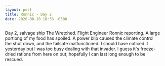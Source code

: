 ```yaml
---
layout: post
title: Ronnic - Day 2
date: 2020-08-10 18:38 -0500
---
```


Day 2, salvage ship The Wretched. Flight Engineer Ronnic reporting. A large portiong of my food has spoiled. A power blip caused the climate control the shut down, and the failsafe malfunctioned. I should have noticed it yesterday but I was too busy dealing with that invader. I guess it's freeze-dried rations from here on out; hopefully I can last long enough to be rescued.
